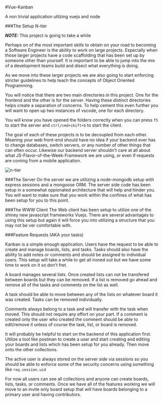 #Vue-Kanban

A non trivial application utilzing vuejs and node


###The Setup N-tier

***NOTE:*** This project is going to take a while

Perhaps on of the most important skills to obtain on your road to becoming a Software Engineer is the ability to work on large projects. Especially when those larger projects have a code scaffolding that has been set up by someone other than yourself. It is important to be able to jump into the mix of a development teams build and disect what everything is doing. 

As we move into these larger projects we are also going to start enforcing stricter guidelines to help teach the concepts of Object Oriented Programming.

You will notice that there are two main directories in this project. One for the frontend and the other is for the server. Having these distinct directories helps create a separation of concerns. To help cement this even further you will want to open up two instances of vscode, one for each directory. 

You will know you have opened the folders correctly when you can press `f5` to start the server and `ctrl/cmd+shift+b` to start the client.

The goal of each of these projects is to be decoupled from each other. Meaning your web front-end should have no idea if your backend ever has to change databases, switch servers, or any number of other things that can often occur. Likewise our backend server shouldn't care at all about what JS-Flavor-of-the-Week-Framework we are using, or even if requests are coming from a mobile application. 

![n-tier](http://www.amzi.com/articles/youbet_architecture.gif)


###The Server
On the server we are utilizing a node-mongodb setup with express sessions and a mongoose ORM. The server side code has been setup in a somewhat oppionated architecture that will help and hinder you. You will want to make sure that you work within the confines of what has been setup for you to this point. 

###The WWW Client
The Web client has been setup to utilize one of the shiney new javascript frameworks Vuejs. There are several advantages to using this setup but again it will force you into utilizing a structure that you may not be ver comfortable with. 


###Feature Requests (AKA your tasks)

Kanban is a simple enough application. Users have the request to be able to create and manage boards, lists, and tasks. Tasks should also have the ability to add notes or comments and should be assigned to individual users. This setup will take a while to get all ironed out but we have some time to work on it so don't fret.

A board manages several lists. Once created lists can not be transfered between boards but they can be removed. If a list is removed go ahead and remove all of the tasks and comments on the list as well.

A task should be able to move between any of the lists on whatever board it was created. Tasks can be removed individually. 

Comments always belong to a task and will transfer with the task when moved. This should not require any effort on your part. If a comment is created only the user who created the comment should be able to edit/remove it unless of course the task, list, or board is removed. 

It will probably be helpful to start on the backend of this application first. Utilize a tool like postman to create a user and start creating and editing your boards and lists which has been setup for you already. Then move onto the other collections. 

The active user is always stored on the server side via sessions so you should be able to enforce some of the security concerns using something like `req.session.uid`

For now all users can see all collections and anyone can create boards, lists, tasks, or comments. Once  we have all of the features working we will move to an invite only board setup that will have boards belonging to a primary user and having contributors.










